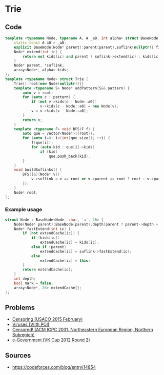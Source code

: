 # Trie

## Code

```cpp
template <typename Node, typename A, A _a0, int alpha> struct BaseNode {
    static const A a0 = _a0;
    explicit BaseNode(Node* parent):parent(parent),suflink(nullptr){ fill(kids.begin(), kids.end(), nullptr); }
    Node* extend(int ic) {
        return not kids[ic] and parent ? suflink->extend(ic) : kids[ic] ? kids[ic] : (Node*)this;
    }
    Node* parent, *suflink;
    array<Node*, alpha> kids;
};
template <typename Node> struct Trie {
    Trie():root(new Node(nullptr)){}
    template <typename S> Node* addPattern(S&& pattern) {
        auto v = root;
        for (auto c : pattern) {
            if (not v->kids[c - Node::a0])
                v->kids[c - Node::a0] = new Node(v);
            v = v->kids[c - Node::a0];
        }
        return v;
    }
    template <typename F> void BFS(F f) {
        auto que = vector<Node*>({root});
        for (auto i=0; i<(int)que.size(); ++i) {
            f(que[i]);
            for (auto kid : que[i]->kids)
                if (kid)
                    que.push_back(kid);
        }
    }
    void buildSuflinks() {
        BFS([&](Node* v){
            v->suflink = v == root or v->parent == root ? root : v->parent->suflink->extend((int)(find(v->parent->kids.begin(), v->parent->kids.end(), v) - v->parent->kids.begin()));
        });
    }
    Node* root;
};
```

### Example usage

```cpp
struct Node : BaseNode<Node, char, 'a', 26> {
    Node(Node* parent):BaseNode(parent),depth(parent ? parent->depth + 1 : 0){}
    Node* fastExtend(int ic) {
        if (not extendCache[ic]) {
            if (kids[ic])
                extendCache[ic] = kids[ic];
            else if (parent)
                extendCache[ic] = suflink->fastExtend(ic);
            else
                extendCache[ic] = this;
        }
        return extendCache[ic];
    }
    int depth;
    bool mark = false;
    array<Node*, 26> extendCache{};
};
```

## Problems

- [Censoring (USACO 2015 February)](http://www.usaco.org/index.php?page=viewproblem2&cpid=533)
- [Viruses (VIIth POI)](https://szkopul.edu.pl/problemset/problem/nnyNdoueeXmWIzMJhLtp3IvG/site/?key=statement)
- [Censored! (ACM ICPC 2001. Northeastern European Region, Northern Subregion)](http://acm.timus.ru/problem.aspx?space=1&num=1158)
- [e-Government (VK Cup 2012 Round 2)](https://codeforces.com/contest/163/problem/E)

## Sources

- https://codeforces.com/blog/entry/14854
